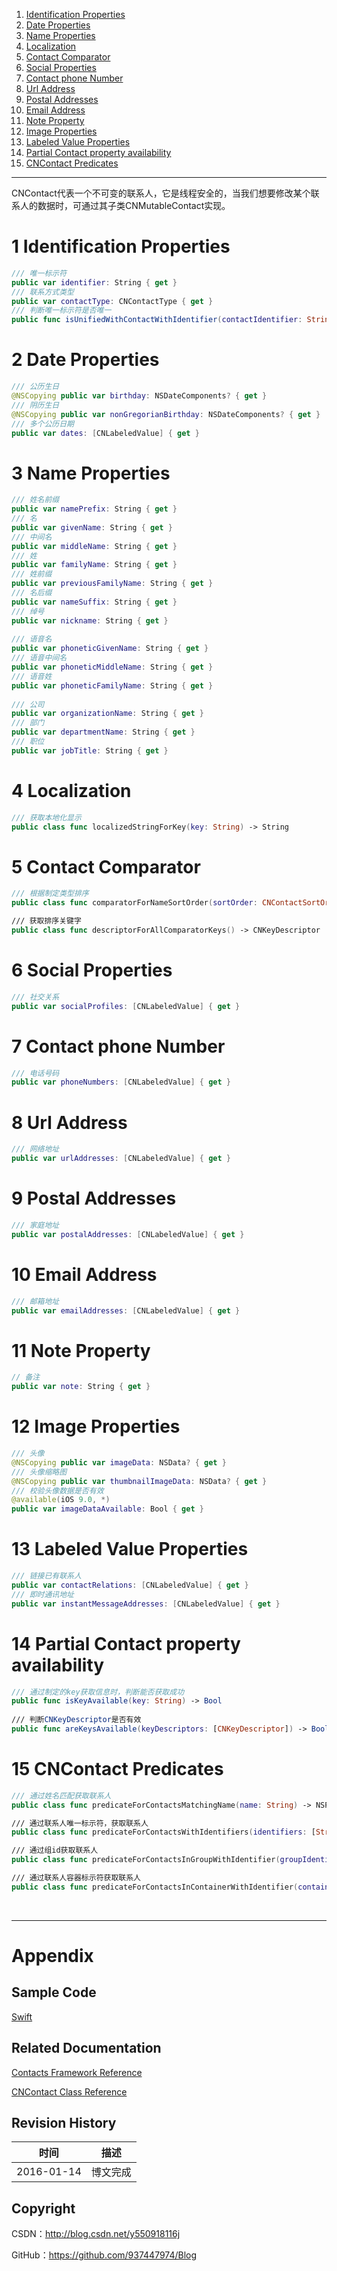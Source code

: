 1. [Identification Properties](#Identification_Properties)
2. [Date Properties](#Date_Properties)
3. [Name Properties](#Name_Properties)
4. [Localization](#Localization)
5. [Contact Comparator](#Contact_Comparator)
6. [Social Properties](#Social_Properties)
7. [Contact phone Number](#Contact_phone_Number)
8. [Url Address](#Url_Address)
9. [Postal Addresses](#Postal_Addresses)
10. [Email Address](#Email_Address)
11. [Note Property](#Note_Property)
12. [Image Properties](#Image_Properties)
13. [Labeled Value Properties](#Labeled_Value_Properties)
14. [Partial Contact property availability](#Partial_Contact_property_availability)
15. [CNContact Predicates](#CNContact_Predicates)

----

CNContact代表一个不可变的联系人，它是线程安全的，当我们想要修改某个联系人的数据时，可通过其子类CNMutableContact实现。

# <a id="Identification_Properties">1 Identification Properties

```swift
/// 唯一标示符
public var identifier: String { get }
/// 联系方式类型
public var contactType: CNContactType { get }
/// 判断唯一标示符是否唯一
public func isUnifiedWithContactWithIdentifier(contactIdentifier: String) -> Bool
```

# <a id="Date_Properties">2 Date Properties

```swift
/// 公历生日
@NSCopying public var birthday: NSDateComponents? { get }
/// 阴历生日
@NSCopying public var nonGregorianBirthday: NSDateComponents? { get }
/// 多个公历日期
public var dates: [CNLabeledValue] { get }
```

# <a id="Name_Properties">3 Name Properties

```swift
/// 姓名前缀
public var namePrefix: String { get }
/// 名
public var givenName: String { get }
/// 中间名
public var middleName: String { get }
/// 姓
public var familyName: String { get }
/// 姓前缀
public var previousFamilyName: String { get }
/// 名后缀
public var nameSuffix: String { get }
/// 绰号
public var nickname: String { get }
    
/// 语音名
public var phoneticGivenName: String { get }
/// 语音中间名
public var phoneticMiddleName: String { get }
/// 语音姓
public var phoneticFamilyName: String { get }
    
/// 公司
public var organizationName: String { get }
/// 部门
public var departmentName: String { get }
/// 职位
public var jobTitle: String { get }
```

# <a id="Localization">4 Localization

```swift
/// 获取本地化显示
public class func localizedStringForKey(key: String) -> String
```

# <a id="Contact_Comparator">5 Contact Comparator

```swift
/// 根据制定类型排序
public class func comparatorForNameSortOrder(sortOrder: CNContactSortOrder) -> NSComparator

/// 获取排序关键字
public class func descriptorForAllComparatorKeys() -> CNKeyDescriptor
```

# <a id="Social_Properties">6 Social Properties

```swift
/// 社交关系
public var socialProfiles: [CNLabeledValue] { get }
```

# <a id="Contact_phone_Number">7 Contact phone Number

```swift
/// 电话号码
public var phoneNumbers: [CNLabeledValue] { get }
```

# <a id="Url_Address">8 Url Address

```swift
/// 网络地址
public var urlAddresses: [CNLabeledValue] { get }
```

# <a id="Postal_Addresses">9 Postal Addresses

```swift
/// 家庭地址
public var postalAddresses: [CNLabeledValue] { get }
```

# <a id="Email_Address">10 Email Address

```swift
/// 邮箱地址
public var emailAddresses: [CNLabeledValue] { get }
```

# <a id="Note_Property">11 Note Property

```swift
// 备注
public var note: String { get }
```

# <a id="Image_Properties">12 Image Properties

```swift
/// 头像
@NSCopying public var imageData: NSData? { get }
/// 头像缩略图
@NSCopying public var thumbnailImageData: NSData? { get }
/// 校验头像数据是否有效
@available(iOS 9.0, *)
public var imageDataAvailable: Bool { get }
```

# <a id="Labeled_Value_Properties">13 Labeled Value Properties

```swift
/// 链接已有联系人
public var contactRelations: [CNLabeledValue] { get }
/// 即时通讯地址
public var instantMessageAddresses: [CNLabeledValue] { get }
```

# <a id="Partial_Contact_property_availability">14 Partial Contact property availability

```swift
/// 通过制定的key获取信息时，判断能否获取成功
public func isKeyAvailable(key: String) -> Bool
    
/// 判断CNKeyDescriptor是否有效
public func areKeysAvailable(keyDescriptors: [CNKeyDescriptor]) -> Bool
```

# <a id="CNContact_Predicates">15 CNContact Predicates

```swift
/// 通过姓名匹配获取联系人
public class func predicateForContactsMatchingName(name: String) -> NSPredicate

/// 通过联系人唯一标示符，获取联系人
public class func predicateForContactsWithIdentifiers(identifiers: [String]) -> NSPredicate

/// 通过组id获取联系人
public class func predicateForContactsInGroupWithIdentifier(groupIdentifier: String) -> NSPredicate

/// 通过联系人容器标示符获取联系人
public class func predicateForContactsInContainerWithIdentifier(containerIdentifier: String) -> NSPredicate
```

&#160;

----------

# Appendix

## Sample Code

[Swift](https://github.com/937447974/Swift)

## Related Documentation

[Contacts Framework Reference](https://developer.apple.com/library/ios/documentation/Contacts/Reference/Contacts_Framework/index.html)

[CNContact Class Reference](https://developer.apple.com/library/ios/documentation/Contacts/Reference/CNContact_Class/index.html)

## Revision History

| 时间 | 描述 |
| ---- | ---- |
| 2016-01-14 | 博文完成 |

## Copyright

CSDN：http://blog.csdn.net/y550918116j

GitHub：https://github.com/937447974/Blog